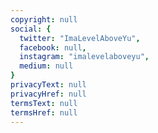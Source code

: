```yaml
---
copyright: null
social: {
  twitter: "ImaLevelAboveYu",
  facebook: null,
  instagram: "imalevelaboveyu",
  medium: null
}
privacyText: null
privacyHref: null
termsText: null
termsHref: null
---
```

